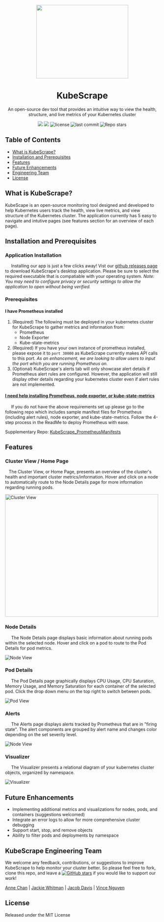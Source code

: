 <p align="center">
 <img src="https://i.imgur.com/763iZTq.jpg" width="300" height="240"></p>
<h1 align="center"><strong>KubeScrape</strong></h1>

<p align="center">An open-source dev tool that provides an intuitive way to view the health, structure, and live metrics of your Kubernetes cluster </p>

<p align="center">
  <img src="https://img.shields.io/badge/PRs-welcome-brightgreen.svg?style=flat"/>
  <img src="https://img.shields.io/badge/contributions-welcome-brightgreen.svg?style=flat"/>
  <img alt="license" src="https://img.shields.io/github/license/oslabs-beta/KubeScrape?color=%2357d3af">
  <img alt="last commit" src="https://img.shields.io/github/last-commit/oslabs-beta/KubeScrape?color=%2357d3af">
  <img alt="Repo stars" src="https://img.shields.io/github/stars/oslabs-beta/KubeScrape?logoColor=%2334495e&style=social"> 
</p>

## Table of Contents 
- [What is KubeScrape?](#what-is-kubescrape)
- [Installation and Prerequisites](#installation-and-prerequisites)
- [Features](#features)
- [Future Enhancements](#future-enhancements)
- [Engineering Team](#kubescrape-engineering-team)
- [License](#license)

## What is KubeScrape?
KubeScape is an open-source monitoring tool designed and developed to help Kubernetes users track the health, view live metrics, and view structure of the Kubernetes cluster. The application currently has 5 easy to navigate and intutive pages (see features section for an overview of each page). 

## Installation and Prerequisites
### Application Installation
&nbsp;&nbsp;&nbsp;&nbsp; Installing our app is just a few clicks away! Vist our [github releases page](URL) to download KubeScrape's desktop application. Please be sure to select the required executable that is compatiable with your operating system. *Note: You may need to configure privacy or security settings to allow the application to open without being verified.*

### Prerequisites
#### I have Prometheus installed
1. (Required) The following must be deployed in your kubernetes cluster for KubeScrape to gather metrics and information from:
   - Prometheus 
   - Node Exporter
   - Kube-state-metrics
2. (Required) If you have your own instance of prometheus installed, please expose it to `port 30000` as KubeScrape currently makes API calls to this port. *As an enhancement, we are looking to allow users to input the port which you are running Prometheus on.*
3. (Optional) KubeScrape's alerts tab will only showcase alert details if Prometheus alert rules are configured. However, the application will still display other details regarding your kubernetes cluster even if alert rules are not implemented.
  
#### [I need help installing Prometheus, node exporter, or kube-state-metrics](https://github.com/annechanchan/KubeScrape_PrometheusManifests#kubescrape_prometheusmanifests-overview)  
&nbsp;&nbsp;&nbsp;&nbsp; If you do not have the above requirements set up please go to the following repo which includes sample manifest files for Prometheus (including alert rules), node exporter, and kube-state-metrics. Follow the 4-step process in the ReadMe to deploy Prometheus with ease. 

Supplementary Repo: [KubeScrape_PrometheusManifests](https://github.com/annechanchan/KubeScrape_PrometheusManifests#kubescrape_prometheusmanifests-overview)  

## Features

### Cluster View / Home Page
&nbsp;&nbsp; The Cluster View, or Home Page, presents an overview of the cluster's health and important cluster metrics/information. Hover and click on a node to automatically route to the Node Details page for more information regarding running pods. 

<img src="https://media.giphy.com/media/9Xg8xUJbV2m1KYQ3l4/giphy.gif" alt="Cluster View" width="500" height="400">

### Node Details
&nbsp;&nbsp;&nbsp;&nbsp; The Node Details page displays basic information about running pods within the selected node. Hover and click on a pod to route to the Pod Details for pod metrics.

<img src="https://media.giphy.com/media/qzld2W8fcdSiJEx0ah/giphy.gif" alt="Node View">
 
### Pod Details
&nbsp;&nbsp;&nbsp;&nbsp; The Pod Details page graphically displays CPU Usage, CPU Saturation, Memory Usage, and Memory Saturation for each container of the selected pod. Click the drop down menu on the top right to switch between pods.

<img src="https://media.giphy.com/media/gDyI8XDMak8GOdUOqq/giphy.gif" alt="Pod View">
 
### Alerts 
&nbsp;&nbsp;&nbsp;&nbsp; The Alerts page displays alerts tracked by Prometheus that are in "firing state". The alert components are grouped by alert name and changes color depending on the set severity level. 

<img src="https://media.giphy.com/media/7CRUrsWFVAm362DqSc/giphy.gif" alt="Node View">
  
### Visualizer 
&nbsp;&nbsp;&nbsp;&nbsp; The Visualizer presents a relational diagram of your kubernetes cluster objects, organized by namespace. 

<img src="https://media.giphy.com/media/a5qWAkxWPySbq9D8AU/giphy.gif" alt="Visualizer">

## Future Enhancements
  - Implementing additional metrics and visualizations for nodes, pods, and containers (suggestions welcomed)
  - Integrate an error logs to allow for more comprehensive cluster debugging
  - Support start, stop, and remove objects
  - Ability to filter pods and deployments by namespace
    
## KubeScrape Engineering Team 
    
We welcome any feedback, contributions, or suggestions to improve KubeScrape to help monitor your cluster better. So please feel free to fork, clone this repo, and
leave a [![GitHub stars](https://img.shields.io/github/stars/oslabs-beta/KubeScrape?style=social&label=Star&)](https://github.com/oslabs-beta/KubeScrape/) if you would like to support our work!
 
[Anne Chan](https://github.com/annechanchan) | [Jackie Whitman](https://github.com/jackiewhitworth) | [Jacob Davis](https://github.com/JacobDDavis) | [Vince Nguyen](https://github.com/ntgv93)

 
## License
Released under the MIT License
